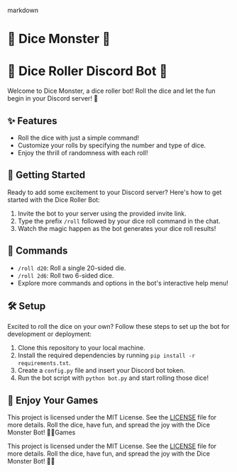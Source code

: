  markdown
# 👾 Dice Monster 👾 
# 🎲 Dice Roller Discord Bot 🤖

Welcome to Dice Monster, a dice roller bot! Roll the dice and let the fun begin in your Discord server! 🎉

## ✨ Features

- Roll the dice with just a simple command!
- Customize your rolls by specifying the number and type of dice.
- Enjoy the thrill of randomness with each roll!

## 🚀 Getting Started

Ready to add some excitement to your Discord server? Here's how to get started with the Dice Roller Bot:

1. Invite the bot to your server using the provided invite link.
2. Type the prefix `/roll` followed by your dice roll command in the chat.
3. Watch the magic happen as the bot generates your dice roll results!

## 🎲 Commands

- `/roll d20`: Roll a single 20-sided die.
- `/roll 2d6`: Roll two 6-sided dice.
- Explore more commands and options in the bot's interactive help menu!

## 🛠️ Setup

Excited to roll the dice on your own? Follow these steps to set up the bot for development or deployment:

1. Clone this repository to your local machine.
2. Install the required dependencies by running `pip install -r requirements.txt`.
3. Create a `config.py` file and insert your Discord bot token.
4. Run the bot script with `python bot.py` and start rolling those dice!


## 📜 Enjoy Your Games

This project is licensed under the MIT License. See the [LICENSE](LICENSE) file for more details. Roll the dice, have fun, and spread the joy with the Dice Monster Bot! 🎲✨Games

This project is licensed under the MIT License. See the [LICENSE](LICENSE) file for more details. Roll the dice, have fun, and spread the joy with the Dice Monster Bot! 🎲✨
